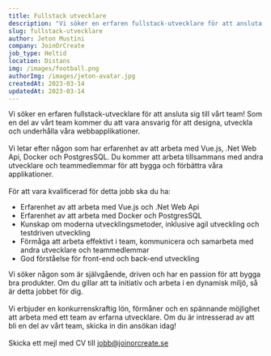```yaml
---
title: Fullstack utvecklare
description: "Vi söker en erfaren fullstack-utvecklare för att ansluta sig till vårt team! "
slug: fullstack-utvecklare
author: Jeton Mustini
company: JoinOrCreate
job_type: Heltid
location: Distans
img: /images/football.png
authorImg: /images/jeton-avatar.jpg
createdAt: 2023-03-14
updatedAt: 2023-03-14
---
```


Vi söker en erfaren fullstack-utvecklare för att ansluta sig till vårt team! Som en del av vårt team kommer du att vara ansvarig för att designa, utveckla och underhålla våra webbapplikationer.
<br>
<br>
Vi letar efter någon som har erfarenhet av att arbeta med Vue.js, .Net Web Api, Docker och PostgresSQL. Du kommer att arbeta tillsammans med andra utvecklare och teammedlemmar för att bygga och förbättra våra applikationer.
<br>
<br>
För att vara kvalificerad för detta jobb ska du ha:

- Erfarenhet av att arbeta med Vue.js och .Net Web Api
- Erfarenhet av att arbeta med Docker och PostgresSQL
- Kunskap om moderna utvecklingsmetoder, inklusive agil utveckling och testdriven utveckling
- Förmåga att arbeta effektivt i team, kommunicera och samarbeta med andra utvecklare och teammedlemmar
- God förståelse för front-end och back-end utveckling

Vi söker någon som är självgående, driven och har en passion för att bygga bra produkter. Om du gillar att ta initiativ och arbeta i en dynamisk miljö, så är detta jobbet för dig.
<br>
<br>
Vi erbjuder en konkurrenskraftig lön, förmåner och en spännande möjlighet att arbeta med ett team av erfarna utvecklare. Om du är intresserad av att bli en del av vårt team, skicka in din ansökan idag!
<br>
<br>
Skicka ett mejl med CV till jobb@joinorcreate.se
